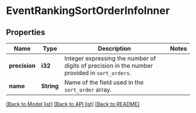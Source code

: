 # EventRankingSortOrderInfoInner

## Properties

Name | Type | Description | Notes
------------ | ------------- | ------------- | -------------
**precision** | **i32** | Integer expressing the number of digits of precision in the number provided in `sort_orders`. | 
**name** | **String** | Name of the field used in the `sort_order` array. | 

[[Back to Model list]](../README.md#documentation-for-models) [[Back to API list]](../README.md#documentation-for-api-endpoints) [[Back to README]](../README.md)


